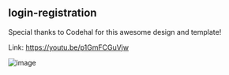 ## login-registration

Special thanks to Codehal for this awesome design and template!

Link: https://youtu.be/p1GmFCGuVjw

![image](https://github.com/B10nicle/login-registation/assets/92729800/2254d581-55d1-4cf2-927f-e1d57a9ab2ab)
